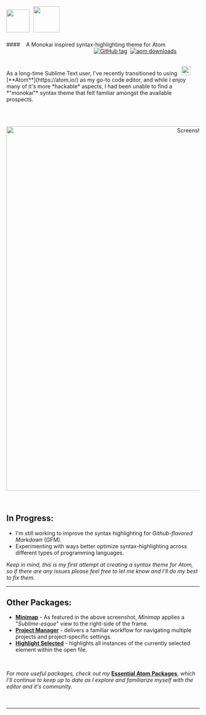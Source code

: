 <img src="http://plainicon.com/dboard/userprod/2800_a1826/prod_thumb/plainicon.com-50183-512px-db3.png" height="60"/>&nbsp; <img src="http://i32.photobucket.com/albums/d2/therealbrettstevenson/Github/Atomic%20Monokai/atomic_zpsv0swwz0q.png" height="68"/>
------------------------------------------------------------------------------------------------------------------------
####&nbsp;&nbsp;&nbsp; A Monokai inspired syntax-highlighting theme for Atom &nbsp;&nbsp;&nbsp;&nbsp;&nbsp;&nbsp;&nbsp;&nbsp;&nbsp;&nbsp;&nbsp;&nbsp;&nbsp;&nbsp;&nbsp;&nbsp;&nbsp;&nbsp;&nbsp;&nbsp;&nbsp;&nbsp;&nbsp;&nbsp;&nbsp;&nbsp;&nbsp;&nbsp;&nbsp;&nbsp;&nbsp;&nbsp;&nbsp;&nbsp;&nbsp;&nbsp;&nbsp;&nbsp;&nbsp;&nbsp;&nbsp;&nbsp;&nbsp;&nbsp;&nbsp;&nbsp;&nbsp;&nbsp;&nbsp;&nbsp;&nbsp;&nbsp;&nbsp;&nbsp;&nbsp;&nbsp;&nbsp;&nbsp;[![GitHub tag](https://img.shields.io/github/tag/strongloop/express.svg?maxAge=2592000)]()&nbsp;&nbsp;[![apm downloads](https://img.shields.io/apm/dm/atomic-monokai-syntax.svg?maxAge=2592000)](https://atom.io/packages/atomic-monokai-syntax) 

<br>
  As a long-time Sublime Text user, I've recently transitioned to using &nbsp; <img src="http://i32.photobucket.com/albums/d2/therealbrettstevenson/Github/Atomic%20Monokai/atom_zps8lz1oett.png" width="24" height="24"/> [**Atom**](https://atom.io/) as my go-to code editor, and while I enjoy many of it's more *hackable* aspects, I had been unable to find a *"monokai"* syntax theme that felt familiar amongst the available prospects.  

  <br><br>
    <p align="center">
    <img src="http://i32.photobucket.com/albums/d2/therealbrettstevenson/Github/Atomic%20Monokai/javaPreview_zpsnyi0po6u.png" width="950" title="Screenshot">
    </p>
<br>

## In Progress:

  * I'm still working to improve the syntax highlighting for *Github-flavored Markdown* (GFM).  
  * Experimenting with ways better optimize syntax-highlighting across different types of programming languages.    

*Keep in mind, this is my first attempt at creating a syntax theme for Atom, so if there are any issues please feel free to let me know and I'll do my best to fix them.*  
__________________________________________________________________________________________________________________  

## Other Packages:

  * [**Minimap**](https://atom.io/packages/minimap) - As featured in the above screenshot, *Minimap* applies a "*Sublime-esque*"  view to the right-side of the frame.
  * [**Project Manager**](https://atom.io/packages/project-manager) - delivers a familiar workflow for navigating multiple projects and project-specific settings.
  * [**Highlight Selected**](https://atom.io/packages/highlight-selected) - highlights all instances of the currently selected element within the open file.

<br>  

*For more useful packages, check out my* [**Essential Atom Packages**](https://jonsn0w.github.io/projects/2016/08/22/essential-atom-packages.html), *which I'll continue to keep up to date as I explore and familiarize myself with the editor and it's community.*  
<br><br>
__________________________________________________________________________________________________________________  
